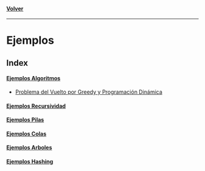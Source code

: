 #### [Volver](https://github.com/UF-LP2/UF_FICEN_AYUDANTIA_LP2_2022_2C)
---
# Ejemplos

## Index
#### [Ejemplos Algoritmos](./)
- [Problema del Vuelto por Greedy y Programación Dinámica](https://github.com/UF-LP2/UF_FICEN_AYUDANTIA_LP2_2022_2C/tree/Ejemplos/Ejemplos_Algoritmos/Problema_Del_Vuelto/Problema_Del_Vuelto)
#### [Ejemplos Recursividad](./)
#### [Ejemplos Pilas](./)
#### [Ejemplos Colas](./)
#### [Ejemplos Arboles](./)
#### [Ejemplos Hashing](./)
